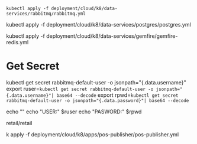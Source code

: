 ```shell
kubectl apply -f deployment/cloud/k8/data-services/rabbitmq/rabbitmq.yml
```


kubectl apply -f deployment/cloud/k8/data-services/postgres/postgres.yml

kubectl apply -f deployment/cloud/k8/data-services/gemfire/gemfire-redis.yml

# Get Secret 

kubectl get secret rabbitmq-default-user -o jsonpath="{.data.username}"
export ruser=`kubectl get secret rabbitmq-default-user -o jsonpath="{.data.username}"| base64 --decode`
export rpwd=`kubectl get secret rabbitmq-default-user -o jsonpath="{.data.password}"| base64 --decode`

echo ""
echo "USER:" $ruser
echo "PASWORD:" $rpwd


retail/retail


k apply -f deployment/cloud/k8/apps/pos-publisher/pos-publisher.yml